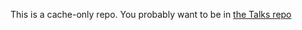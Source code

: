 This is a cache-only repo. You probably want to be in [the Talks repo](https://github.com/dushoff/Talks.git)

